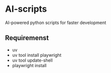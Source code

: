 # AI-scripts
AI-powered python scripts for faster development

## Requiremenst
- uv
- uv tool install playwright
- uv tool update-shell
- playwright install